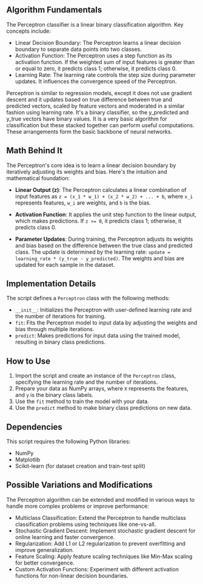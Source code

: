 ## Algorithm Fundamentals

The Perceptron classifier is a linear binary classification algorithm. Key concepts include:

- Linear Decision Boundary: The Perceptron learns a linear decision boundary to separate data points into two classes.
- Activation Function: The Perceptron uses a step function as its activation function. If the weighted sum of input features is greater than or equal to zero, it predicts class 1; otherwise, it predicts class 0.
- Learning Rate: The learning rate controls the step size during parameter updates. It influences the convergence speed of the Perceptron.


Perceptron is similar to regression models, except it does not use gradient descent and it updates based on true difference between true and predicted vectors, scaled by feature vectors and moderated in a similar fashion using learning rate. It's a binary classifier, so the y_predicted and y_true vectors have binary values. It is a very basic algorithm for classification but these stacked together can perform useful computations. These arrangements form the basic backbone of neural networks.

## Math Behind It

The Perceptron's core idea is to learn a linear decision boundary by iteratively adjusting its weights and bias. Here's the intuition and mathematical foundation:

- **Linear Output (z)**: The Perceptron calculates a linear combination of input features as `z = (x_1 * w_1) + (x_2 * w_2) + ... + b`, where `x_i` represents features, `w_i` are weights, and `b` is the bias.

- **Activation Function**: It applies the unit step function to the linear output, which makes predictions. If `z >= 0`, it predicts class 1; otherwise, it predicts class 0.

- **Parameter Updates**: During training, the Perceptron adjusts its weights and bias based on the difference between the true class and predicted class. The update is determined by the learning rate: `update = learning_rate * (y_true - y_predicted)`. The weights and bias are updated for each sample in the dataset.

## Implementation Details

The script defines a `Perceptron` class with the following methods:

- `__init__`: Initializes the Perceptron with user-defined learning rate and the number of iterations for training.
- `fit`: Fits the Perceptron model to input data by adjusting the weights and bias through multiple iterations.
- `predict`: Makes predictions for input data using the trained model, resulting in binary class predictions.

## How to Use

1. Import the script and create an instance of the `Perceptron` class, specifying the learning rate and the number of iterations.
2. Prepare your data as NumPy arrays, where `X` represents the features, and `y` is the binary class labels.
3. Use the `fit` method to train the model with your data.
4. Use the `predict` method to make binary class predictions on new data.

## Dependencies

This script requires the following Python libraries:

- NumPy
- Matplotlib
- Scikit-learn (for dataset creation and train-test split)

## Possible Variations and Modifications

The Perceptron algorithm can be extended and modified in various ways to handle more complex problems or improve performance:

* Multiclass Classification: Extend the Perceptron to handle multiclass classification problems using techniques like one-vs-all.
* Stochastic Gradient Descent: Implement stochastic gradient descent for online learning and faster convergence.
* Regularization: Add L1 or L2 regularization to prevent overfitting and improve generalization.
* Feature Scaling: Apply feature scaling techniques like Min-Max scaling for better convergence.
* Custom Activation Functions: Experiment with different activation functions for non-linear decision boundaries.